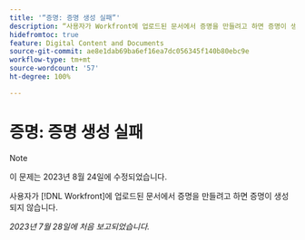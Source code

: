 ```yaml
---
title: '“증명: 증명 생성 실패”'
description: “사용자가 Workfront에 업로드된 문서에서 증명을 만들려고 하면 증명이 생성되지 않습니다.”
hidefromtoc: true
feature: Digital Content and Documents
source-git-commit: ae8e1dab69ba6ef16ea7dc056345f140b80ebc9e
workflow-type: tm+mt
source-wordcount: '57'
ht-degree: 100%

---
```



# 증명: 증명 생성 실패

<!--Wf and WFP TOCs-->

>[!NOTE]
>
>이 문제는 2023년 8월 24일에 수정되었습니다.

사용자가 [!DNL Workfront]에 업로드된 문서에서 증명을 만들려고 하면 증명이 생성되지 않습니다.

_2023년 7월 28일에 처음 보고되었습니다._

